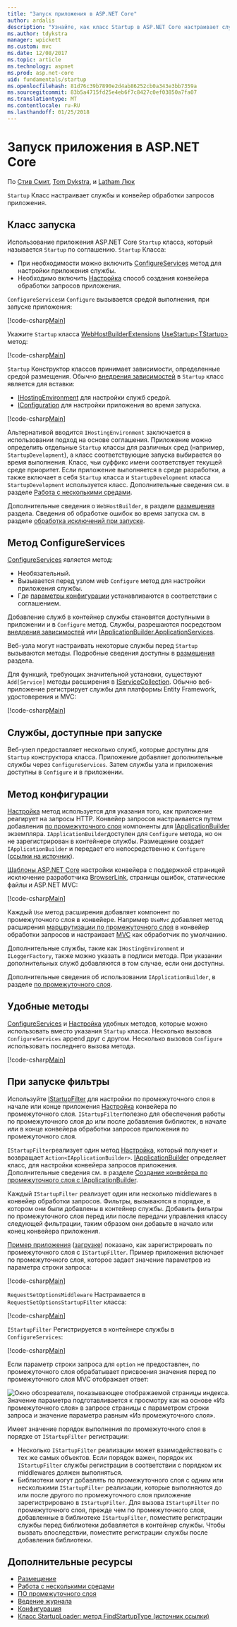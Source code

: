 ```yaml
---
title: "Запуск приложения в ASP.NET Core"
author: ardalis
description: "Узнайте, как класс Startup в ASP.NET Core настраивает службы и конвейер обработки запросов приложения."
ms.author: tdykstra
manager: wpickett
ms.custom: mvc
ms.date: 12/08/2017
ms.topic: article
ms.technology: aspnet
ms.prod: asp.net-core
uid: fundamentals/startup
ms.openlocfilehash: 81d76c39b7890e2d4ab86252cb0a343e3bb7359a
ms.sourcegitcommit: 83b5a4715fd25e4eb6f7c8427c0ef03850a7fa07
ms.translationtype: MT
ms.contentlocale: ru-RU
ms.lasthandoff: 01/25/2018
---
```

# <a name="application-startup-in-aspnet-core"></a>Запуск приложения в ASP.NET Core

По [Стив Смит](https://ardalis.com), [Tom Dykstra](https://github.com/tdykstra), и [Latham Люк](https://github.com/guardrex)

`Startup` Класс настраивает службы и конвейер обработки запросов приложения.

## <a name="the-startup-class"></a>Класс запуска

Использование приложения ASP.NET Core `Startup` класса, который называется `Startup` по соглашению. `Startup` Класса:

* При необходимости можно включить [ConfigureServices](/dotnet/api/microsoft.aspnetcore.hosting.startupbase.configureservices) метод для настройки приложения службы.
* Необходимо включить [Настройка](/dotnet/api/microsoft.aspnetcore.hosting.startupbase.configure) способ создания конвейера обработки запросов приложения.

`ConfigureServices`и `Configure` вызывается средой выполнения, при запуске приложения:

[!code-csharp[Main](startup/snapshot_sample/Startup1.cs)]

Укажите `Startup` класса [WebHostBuilderExtensions](/dotnet/api/Microsoft.AspNetCore.Hosting.WebHostBuilderExtensions) [UseStartup&lt;TStartup&gt; ](/dotnet/api/microsoft.aspnetcore.hosting.webhostbuilderextensions.usestartup#Microsoft_AspNetCore_Hosting_WebHostBuilderExtensions_UseStartup__1_Microsoft_AspNetCore_Hosting_IWebHostBuilder_) метод:

[!code-csharp[Main](../common/samples/WebApplication1DotNetCore2.0App/Program.cs?name=snippet_Main&highlight=10)]

`Startup` Конструктор классов принимает зависимости, определенные средой размещения. Обычно [внедрения зависимостей](xref:fundamentals/dependency-injection) в `Startup` класс является для вставки:

* [IHostingEnvironment](/dotnet/api/Microsoft.AspNetCore.Hosting.IHostingEnvironment) для настройки служб средой.
* [IConfiguration](/dotnet/api/microsoft.extensions.configuration.iconfiguration) для настройки приложения во время запуска.

[!code-csharp[Main](startup/snapshot_sample/Startup2.cs)]

Альтернативой вводится `IHostingEnvironment` заключается в использовании подход на основе соглашения. Приложение можно определить отдельные `Startup` классы для различных сред (например, `StartupDevelopment`), а класс соответствующие запуска выбирается во время выполнения. Класс, чьи суффикс имени соответствует текущей среде приоритет. Если приложение выполняется в среде разработки, а также включает в себя `Startup` класса и `StartupDevelopment` класса `StartupDevelopment` используется класс. Дополнительные сведения см. в разделе [Работа с несколькими средами](xref:fundamentals/environments#startup-conventions).

Дополнительные сведения о `WebHostBuilder`, в разделе [размещения](xref:fundamentals/hosting) раздела. Сведения об обработке ошибок во время запуска см. в разделе [обработка исключений при запуске](xref:fundamentals/error-handling#startup-exception-handling).

## <a name="the-configureservices-method"></a>Метод ConfigureServices

[ConfigureServices](/dotnet/api/microsoft.aspnetcore.hosting.startupbase.configureservices) является метод:

* Необязательный.
* Вызывается перед узлом web `Configure` метод для настройки приложения службы.
* Где [параметры конфигурации](xref:fundamentals/configuration/index) устанавливаются в соответствии с соглашением.

Добавление служб в контейнер службы становятся доступными в приложении и в `Configure` метод. Службы, разрешаются посредством [внедрения зависимостей](xref:fundamentals/dependency-injection) или [IApplicationBuilder.ApplicationServices](/dotnet/api/microsoft.aspnetcore.builder.iapplicationbuilder.applicationservices).

Веб-узла могут настраивать некоторые службы перед `Startup` вызываются методы. Подробные сведения доступны в [размещения](xref:fundamentals/hosting) раздела. 

Для функций, требующих значительной установки, существуют `Add[Service]` методы расширения в [IServiceCollection](/dotnet/api/Microsoft.Extensions.DependencyInjection.IServiceCollection). Обычно веб-приложение регистрирует службы для платформы Entity Framework, удостоверения и MVC:

[!code-csharp[Main](../common/samples/WebApplication1/Startup.cs?highlight=4,7,11&start=40&end=55)]

## <a name="services-available-in-startup"></a>Службы, доступные при запуске

Веб-узел предоставляет несколько служб, которые доступны для `Startup` конструктора класса. Приложение добавляет дополнительные службы через `ConfigureServices`. Затем службы узла и приложения доступны в `Configure` и в приложении.

## <a name="the-configure-method"></a>Метод конфигурации

[Настройка](/dotnet/api/microsoft.aspnetcore.hosting.startupbase.configure) метод используется для указания того, как приложение реагирует на запросы HTTP. Конвейер запросов настраивается путем добавления [по промежуточного слоя](xref:fundamentals/middleware) компоненты для [IApplicationBuilder](/dotnet/api/microsoft.aspnetcore.builder.iapplicationbuilder) экземпляра. `IApplicationBuilder`доступен для `Configure` метода, но он не зарегистрирован в контейнере службы. Размещение создает `IApplicationBuilder` и передает его непосредственно к `Configure` ([ссылки на источник](https://github.com/aspnet/Hosting/blob/release/2.0.0/src/Microsoft.AspNetCore.Hosting/Internal/WebHost.cs#L179-L192)).

[Шаблоны ASP.NET Core](/dotnet/core/tools/dotnet-new) настройки конвейера с поддержкой страницей исключение разработчика [BrowserLink](http://vswebessentials.com/features/browserlink), страницы ошибок, статические файлы и ASP.NET MVC:

[!code-csharp[Main](../common/samples/WebApplication1DotNetCore2.0App/Startup.cs?range=28-48&highlight=5,6,10,13,15)]

Каждый `Use` метод расширения добавляет компонент по промежуточного слоя в конвейере. Например `UseMvc` добавляет метод расширения [маршрутизации по промежуточного слоя](xref:fundamentals/routing) в конвейер обработки запросов и настраивает [MVC](xref:mvc/overview) как обработчик по умолчанию.

Дополнительные службы, такие как `IHostingEnvironment` и `ILoggerFactory`, также можно указать в подписи метода. При указании дополнительных служб добавляются в том случае, если они доступны.

Дополнительные сведения об использовании `IApplicationBuilder`, в разделе [по промежуточного слоя](xref:fundamentals/middleware).

## <a name="convenience-methods"></a>Удобные методы

[ConfigureServices](/dotnet/api/microsoft.aspnetcore.hosting.iwebhostbuilder.configureservices) и [Настройка](/dotnet/api/microsoft.aspnetcore.hosting.webhostbuilderextensions.configure) удобных методов, которые можно использовать вместо указания `Startup` класса. Несколько вызовов `ConfigureServices` append друг с другом. Несколько вызовов `Configure` использовать последнего вызова метода.

[!code-csharp[Main](startup/snapshot_sample/Program.cs?highlight=18,22)]

## <a name="startup-filters"></a>При запуске фильтры

Используйте [IStartupFilter](/dotnet/api/microsoft.aspnetcore.hosting.istartupfilter) для настройки по промежуточного слоя в начале или конце приложения [Настройка](#the-configure-method) конвейера по промежуточного слоя. `IStartupFilter`полезно для обеспечения работы по промежуточного слоя до или после добавления библиотек, в начале или в конце конвейера обработки запросов приложения по промежуточного слоя.

`IStartupFilter`реализует один метод [Настройка](/dotnet/api/microsoft.aspnetcore.hosting.istartupfilter.configure), который получает и возвращает `Action<IApplicationBuilder>`. [IApplicationBuilder](/dotnet/api/microsoft.aspnetcore.builder.iapplicationbuilder) определяет класс, для настройки конвейера запросов приложения. Дополнительные сведения см. в разделе [Создание конвейера по промежуточного слоя с IApplicationBuilder](xref:fundamentals/middleware#creating-a-middleware-pipeline-with-iapplicationbuilder).

Каждый `IStartupFilter` реализует один или несколько middlewares в конвейер обработки запросов. Фильтры, вызываются в порядке, в котором они были добавлены в контейнер службы. Добавить фильтры по промежуточного слоя перед или после передачи управления классу следующей фильтрации, таким образом они добавьте в начало или конец конвейера приложения.

[Пример приложения](https://github.com/aspnet/Docs/tree/master/aspnetcore/fundamentals/startup/sample/) ([загрузке](xref:tutorials/index#how-to-download-a-sample)) показано, как зарегистрировать по промежуточного слоя с `IStartupFilter`. Пример приложения включает по промежуточного слоя, которое задает значение параметров из параметра строки запроса:

[!code-csharp[Main](startup/sample/RequestSetOptionsMiddleware.cs?name=snippet1)]

`RequestSetOptionsMiddleware` Настраивается в `RequestSetOptionsStartupFilter` класса:

[!code-csharp[Main](startup/sample/RequestSetOptionsStartupFilter.cs?name=snippet1&highlight=7)]

`IStartupFilter` Регистрируется в контейнере службы в `ConfigureServices`:

[!code-csharp[Main](startup/sample/Startup.cs?name=snippet1&highlight=3)]

Если параметр строки запроса для `option` не предоставлен, по промежуточного слоя обрабатывает присвоения значения перед по промежуточного слоя MVC отображает ответ:

![Окно обозревателя, показывающее отображаемой страницы индекса. Значение параметра подготавливается к просмотру как на основе «Из промежуточного слоя» в запросе страницы с параметром строки запроса и значение параметра равным «Из промежуточного слоя».](startup/_static/index.png)

Имеет значение порядок выполнения по промежуточного слоя в порядке от `IStartupFilter` регистрации:

* Несколько `IStartupFilter` реализации может взаимодействовать с тех же самых объектов. Если порядок важен, порядок их `IStartupFilter` службы регистрации в соответствии с порядком их middlewares должен выполняться.
* Библиотеки могут добавлять по промежуточного слоя с одним или несколькими `IStartupFilter` реализации, которые выполняются до или после другого по промежуточного слоя приложение зарегистрировано в `IStartupFilter`. Для вызова `IStartupFilter` по промежуточного слоя, прежде чем по промежуточного слоя, добавленные в библиотеке `IStartupFilter`, поместите регистрации службы перед библиотеки добавляется в контейнер службы. Чтобы вызвать впоследствии, поместите регистрации службы после добавления библиотеки.

## <a name="additional-resources"></a>Дополнительные ресурсы

* [Размещение](xref:fundamentals/hosting)
* [Работа с несколькими средами](xref:fundamentals/environments)
* [ПО промежуточного слоя](xref:fundamentals/middleware)
* [Ведение журнала](xref:fundamentals/logging/index)
* [Конфигурация](xref:fundamentals/configuration/index)
* [Класс StartupLoader: метод FindStartupType (источник ссылки)](https://github.com/aspnet/Hosting/blob/rel/2.0.0/src/Microsoft.AspNetCore.Hosting/Internal/StartupLoader.cs#L66-L116)
